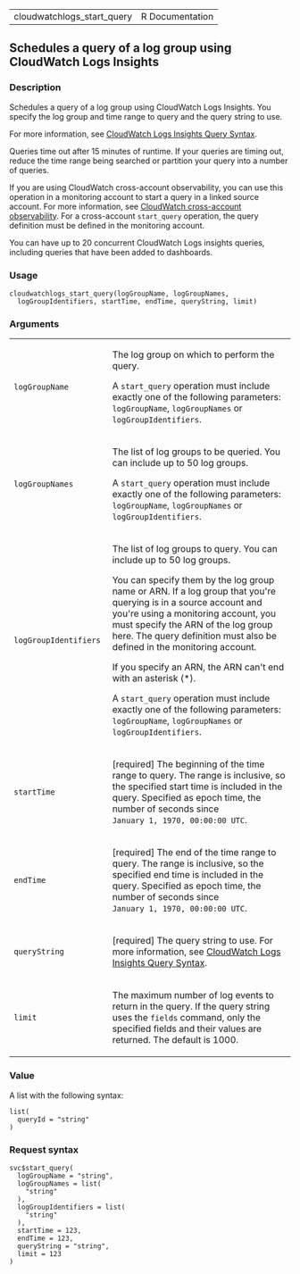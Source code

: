 <table style="width: 100%;">
<tbody>
<tr class="odd">
<td>cloudwatchlogs_start_query</td>
<td style="text-align: right;">R Documentation</td>
</tr>
</tbody>
</table>

## Schedules a query of a log group using CloudWatch Logs Insights

### Description

Schedules a query of a log group using CloudWatch Logs Insights. You
specify the log group and time range to query and the query string to
use.

For more information, see [CloudWatch Logs Insights Query
Syntax](https://docs.aws.amazon.com/AmazonCloudWatch/latest/logs/CWL_QuerySyntax.html).

Queries time out after 15 minutes of runtime. If your queries are timing
out, reduce the time range being searched or partition your query into a
number of queries.

If you are using CloudWatch cross-account observability, you can use
this operation in a monitoring account to start a query in a linked
source account. For more information, see [CloudWatch cross-account
observability](https://docs.aws.amazon.com/AmazonCloudWatch/latest/monitoring/CloudWatch-Unified-Cross-Account.html).
For a cross-account `start_query` operation, the query definition must
be defined in the monitoring account.

You can have up to 20 concurrent CloudWatch Logs insights queries,
including queries that have been added to dashboards.

### Usage

    cloudwatchlogs_start_query(logGroupName, logGroupNames,
      logGroupIdentifiers, startTime, endTime, queryString, limit)

### Arguments

<table>
<colgroup>
<col style="width: 35%" />
<col style="width: 65%" />
</colgroup>
<tbody>
<tr class="odd">
<td><code
id="cloudwatchlogs_start_query_:_logGroupName">logGroupName</code></td>
<td><p>The log group on which to perform the query.</p>
<p>A <code>start_query</code> operation must include exactly one of the
following parameters: <code>logGroupName</code>,
<code>logGroupNames</code> or <code>logGroupIdentifiers</code>.</p></td>
</tr>
<tr class="even">
<td><code
id="cloudwatchlogs_start_query_:_logGroupNames">logGroupNames</code></td>
<td><p>The list of log groups to be queried. You can include up to 50
log groups.</p>
<p>A <code>start_query</code> operation must include exactly one of the
following parameters: <code>logGroupName</code>,
<code>logGroupNames</code> or <code>logGroupIdentifiers</code>.</p></td>
</tr>
<tr class="odd">
<td><code
id="cloudwatchlogs_start_query_:_logGroupIdentifiers">logGroupIdentifiers</code></td>
<td><p>The list of log groups to query. You can include up to 50 log
groups.</p>
<p>You can specify them by the log group name or ARN. If a log group
that you're querying is in a source account and you're using a
monitoring account, you must specify the ARN of the log group here. The
query definition must also be defined in the monitoring account.</p>
<p>If you specify an ARN, the ARN can't end with an asterisk (*).</p>
<p>A <code>start_query</code> operation must include exactly one of the
following parameters: <code>logGroupName</code>,
<code>logGroupNames</code> or <code>logGroupIdentifiers</code>.</p></td>
</tr>
<tr class="even">
<td><code
id="cloudwatchlogs_start_query_:_startTime">startTime</code></td>
<td><p>[required] The beginning of the time range to query. The range is
inclusive, so the specified start time is included in the query.
Specified as epoch time, the number of seconds since <code
style="white-space: pre;">⁠January 1, 1970, 00:00:00 UTC⁠</code>.</p></td>
</tr>
<tr class="odd">
<td><code id="cloudwatchlogs_start_query_:_endTime">endTime</code></td>
<td><p>[required] The end of the time range to query. The range is
inclusive, so the specified end time is included in the query. Specified
as epoch time, the number of seconds since <code
style="white-space: pre;">⁠January 1, 1970, 00:00:00 UTC⁠</code>.</p></td>
</tr>
<tr class="even">
<td><code
id="cloudwatchlogs_start_query_:_queryString">queryString</code></td>
<td><p>[required] The query string to use. For more information, see <a
href="https://docs.aws.amazon.com/AmazonCloudWatch/latest/logs/CWL_QuerySyntax.html">CloudWatch
Logs Insights Query Syntax</a>.</p></td>
</tr>
<tr class="odd">
<td><code id="cloudwatchlogs_start_query_:_limit">limit</code></td>
<td><p>The maximum number of log events to return in the query. If the
query string uses the <code>fields</code> command, only the specified
fields and their values are returned. The default is 1000.</p></td>
</tr>
</tbody>
</table>

### Value

A list with the following syntax:

    list(
      queryId = "string"
    )

### Request syntax

    svc$start_query(
      logGroupName = "string",
      logGroupNames = list(
        "string"
      ),
      logGroupIdentifiers = list(
        "string"
      ),
      startTime = 123,
      endTime = 123,
      queryString = "string",
      limit = 123
    )
